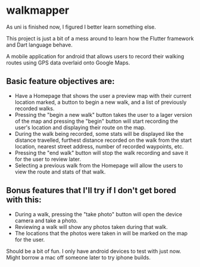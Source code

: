 # walkmapper

As uni is finished now, I figured I better learn something else.

This project is just a bit of a mess around to learn how the Flutter framework and Dart language behave.

A mobile application for android that allows users to record their walking routes using GPS data overlaid onto Google Maps.

## Basic feature objectives are:

- Have a Homepage that shows the user a preview map with their current location marked, a button to begin a new walk, and a list of previously recorded walks.
- Pressing the "begin a new walk" button takes the user to a lager version of the map and pressing the "begin" button will start recording the user's location and displaying their route on the map.
- During the walk being recorded, some stats will be displayed like the distance travelled, furthest distance recorded on the walk from the start location, nearest street address, number of recorded waypoints, etc.
- Pressing the "end walk" button will stop the walk recording and save it for the user to review later.
- Selecting a previous walk from the Homepage will allow the users to view the route and stats of that walk.

## Bonus features that I'll try if I don't get bored with this:

- During a walk, pressing the "take photo" button will open the device camera and take a photo. 
- Reviewing a walk will show any photos taken during that walk.
- The locations that the photos were taken in will be marked on the map for the user.


Should be a bit of fun.
I only have android devices to test with just now. Might borrow a mac off someone later to try iphone builds.